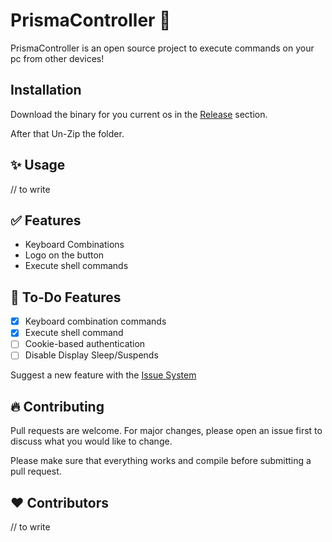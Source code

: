 # PrismaController 💎

PrismaController is an open source project to execute commands on your pc from other devices!

## Installation

Download the binary for you current os in the [Release](https://github.com/iimrudy/PrismaController/releases) section.

After that Un-Zip the folder.


## ✨ Usage

// to write

## ✅ Features

- Keyboard Combinations
- Logo on the button
- Execute shell commands


## 📝 To-Do Features

- [x] Keyboard combination commands
- [x] Execute shell command
- [ ] Cookie-based authentication
- [ ] Disable Display Sleep/Suspends

Suggest a new feature with the [Issue System](https://github.com/iimrudy/PrismaController/issues)

## 🔥 Contributing
Pull requests are welcome. For major changes, please open an issue first to discuss what you would like to change.

Please make sure that everything works and compile before submitting a pull request.

## ❤️ Contributors 
// to write
